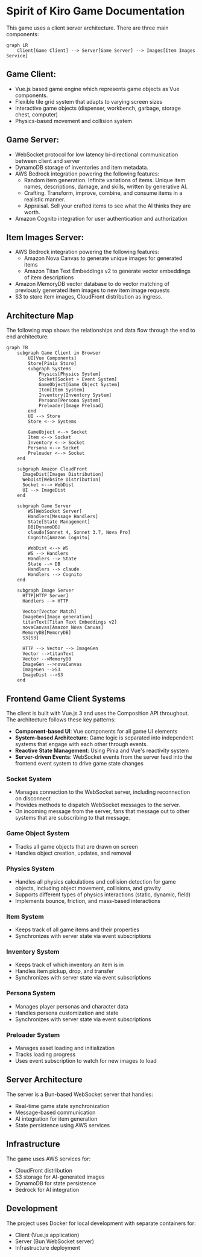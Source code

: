# Spirit of Kiro Game Documentation

This game uses a client server architecture. There are three main components:

```mermaid
graph LR
    Client[Game Client] --> Server[Game Server] --> Images[Item Images Service]
```

## Game Client:
  * Vue.js based game engine which represents game objects as
    Vue components.
  * Flexible tile grid system that adapts to varying screen sizes
  * Interactive game objects (dispenser, workbench, garbage, storage chest, computer)
  * Physics-based movement and collision system
  
## Game Server:
  * WebSocket protocol for low latency bi-directional communication between client and server
  * DynamoDB storage of inventories and item metadata.
  * AWS Bedrock integration powering the following features:
     * Random item generation. Infinite variations of items. Unique item names,
       descriptions, damage, and skills, written by generative AI.
     * Crafting. Transform, improve, combine, and consume items in a
       realistic manner.
     * Appraisal. Sell your crafted items to see what the AI thinks
       they are worth.
  * Amazon Cognito integration for user authentication and authorization
  
## Item Images Server:
  * AWS Bedrock integration powering the following features:
    * Amazon Nova Canvas to generate unique images for generated items
    * Amazon Titan Text Embeddings v2 to generate vector embeddings of item descriptions
  * Amazon MemoryDB vector database to do vector matching of previously generated item images to new item image requests
  * S3 to store item images, CloudFront distribution as ingress.

## Architecture Map

The following map shows the relationships and data flow through the end to end architecture:

```mermaid
graph TB
    subgraph Game Client in Browser
        UI[Vue Components]
        Store[Pinia Store]
        subgraph Systems
            Physics[Physics System]
            Socket[Socket + Event System]
            GameObject[Game Object System]
            Item[Item System]
            Inventory[Inventory System]
            Persona[Persona System]
            Preloader[Image Preload]
        end
        UI --> Store
        Store <--> Systems

        GameObject <--> Socket
        Item <--> Socket
        Inventory <--> Socket
        Persona <--> Socket
        Preloader <--> Socket
    end

    subgraph Amazon CloudFront
      ImageDist[Images Distribution]
      WebDist[Website Distribution]
      Socket <--> WebDist
      UI --> ImageDist
    end

    subgraph Game Server
        WS[WebSocket Server]
        Handlers[Message Handlers]
        State[State Management]
        DB[DynamoDB]
        claude[Sonnet 4, Sonnet 3.7, Nova Pro]
        Cognito[Amazon Cognito]

        WebDist <--> WS
        WS --> Handlers
        Handlers --> State
        State --> DB 
        Handlers --> claude
        Handlers --> Cognito
    end

    subgraph Image Server
      HTTP[HTTP Server]
      Handlers --> HTTP

      Vector[Vector Match]
      ImageGen[Image generation]
      titanText[Titan Text Embeddings v2]
      novaCanvas[Amazon Nova Canvas]
      MemoryDB[MemoryDB]
      S3[S3]

      HTTP --> Vector --> ImageGen
      Vector -->titanText
      Vector -->MemoryDB
      ImageGen -->novaCanvas
      ImageGen -->S3
      ImageDist -->S3
    end
```

## Frontend Game Client Systems

The client is built with Vue.js 3 and uses the Composition API throughout. The architecture follows these key patterns:

- **Component-based UI**: Vue components for all game UI elements
- **System-based Architecture**: Game logic is separated into independent systems that engage with each other through events.
- **Reactive State Management**: Using Pinia and Vue's reactivity system
- **Server-driven Events**: WebSocket events from the server feed into the frontend event system to drive game state changes

### Socket System
- Manages connection to the WebSocket server, including reconnection on disconnect
- Provides methods to dispatch WebSocket messages to the server.
- On incoming message from the server, fans that message out to other systems
  that are subscribing to that message.

### Game Object System
- Tracks all game objects that are drawn on screen
- Handles object creation, updates, and removal

### Physics System
- Handles all physics calculations and collision detection for game objects, including object movement, collisions, and gravity
- Supports different types of physics interactions (static, dynamic, field)
- Implements bounce, friction, and mass-based interactions

### Item System
- Keeps track of all game items and their properties
- Synchronizes with server state via event subscriptions

### Inventory System
- Keeps track of which inventory an item is in
- Handles item pickup, drop, and transfer
- Synchronizes with server state via event subscriptions

### Persona System
- Manages player personas and character data
- Handles persona customization and state
- Synchronizes with server state via event subscriptions

### Preloader System
- Manages asset loading and initialization
- Tracks loading progress
- Uses event subscription to watch for new images to load

## Server Architecture

The server is a Bun-based WebSocket server that handles:

- Real-time game state synchronization
- Message-based communication
- AI integration for item generation
- State persistence using AWS services

## Infrastructure

The game uses AWS services for:

- CloudFront distribution
- S3 storage for AI-generated images
- DynamoDB for state persistence
- Bedrock for AI integration

## Development

The project uses Docker for local development with separate containers for:
- Client (Vue.js application)
- Server (Bun WebSocket server)
- Infrastructure deployment
